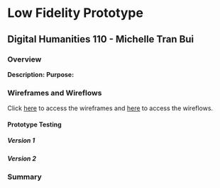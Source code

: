 # Low Fidelity Prototype
## Digital Humanities 110 - Michelle Tran Bui 
### Overview
**Description:**
**Purpose:** 

### Wireframes and Wireflows
Click [here]() to access the wireframes and [here]() to access the wireflows. 
#### Prototype Testing
##### Version 1
##### Version 2

### Summary
